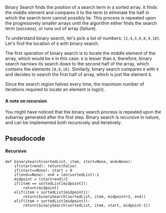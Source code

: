 Binary Search finds the position of a search term in a sorted array. It finds the middle element and compares it to the term to eliminate the half in which the search term cannot possibly lie. This process is repeated upon the progressively smaller arrays until the algorithm either finds the search term (success), or runs out of array (failure). 

To understand binary search, let's pick a list of numbers: `[2,4,5,6,8,9,10]`. Let's find the location of `8` with binary search.

The first operation of binary search is to locate the middle element of the array, which would be `6` in this case. `6` is lesser than `8`, therefore, binary search narrows its search down to the second half of the array, which contains the elements `[8,9,10]`. Similarly, binary search compares `8` with `9` and decides to search the first half of array, which is just the element `8`.

Since the search region halves every time, the maximum number of iterations required to locate an element is log(n). 

#### A note on recursion
You might have noticed that the binary search process is repeated upon the subarray generated after the first step. Binary search is recursive in nature, and can be implemented both recursively and iteratively. 

## Pseudocode

#### Recursive

    def binarySearch(sortedList, item, start=None, end=None):
        if(start>end): return(False)
        if(start==None): start = 0
        if(end==None): end = len(sortedList)-1
        midpoint = (start+end)/2
        if(item == sortedList[midpoint]):
            return(midpoint)
        elif(item > sortedList[midpoint]):
            return(binarySearch(sortedList, item, midpoint+1, end))
        elif(item < sortedList[midpoint]):
            return(binarySearch(sortedList, item, start, midpoint-1))